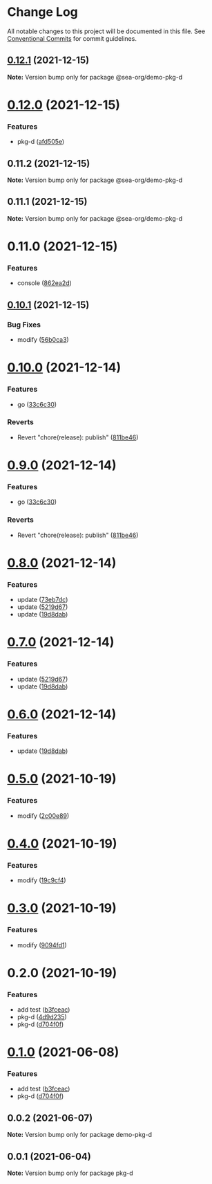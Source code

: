 # Change Log

All notable changes to this project will be documented in this file.
See [Conventional Commits](https://conventionalcommits.org) for commit guidelines.

## [0.12.1](https://github.com/MrSeaWave/lerna-demo/compare/@sea-org/demo-pkg-d@0.0.1...@sea-org/demo-pkg-d@0.12.1) (2021-12-15)

**Note:** Version bump only for package @sea-org/demo-pkg-d





# [0.12.0](https://github.com/MrSeaWave/lerna-demo/compare/@sea-org/demo-pkg-d@0.11.2...@sea-org/demo-pkg-d@0.12.0) (2021-12-15)


### Features

* pkg-d ([afd505e](https://github.com/MrSeaWave/lerna-demo/commit/afd505e42653cecb272d02f0bd1d5798d5b083c6))





## 0.11.2 (2021-12-15)

**Note:** Version bump only for package @sea-org/demo-pkg-d





## 0.11.1 (2021-12-15)

**Note:** Version bump only for package @sea-org/demo-pkg-d





# 0.11.0 (2021-12-15)


### Features

* console ([862ea2d](https://github.com/MrSeaWave/lerna-demo/commit/862ea2d4704c3de4ad6a2c53fa6a5a2f7a8b0893))





## [0.10.1](https://github.com/MrSeaWave/lerna-demo/compare/@sea-org/demo-pkg-d@0.10.0...@sea-org/demo-pkg-d@0.10.1) (2021-12-15)


### Bug Fixes

* modify ([56b0ca3](https://github.com/MrSeaWave/lerna-demo/commit/56b0ca3729f092d7fc57cc663e606b08c14711d7))





# [0.10.0](https://github.com/MrSeaWave/lerna-demo/compare/@sea-org/demo-pkg-d@0.9.0...@sea-org/demo-pkg-d@0.10.0) (2021-12-14)


### Features

* go ([33c6c30](https://github.com/MrSeaWave/lerna-demo/commit/33c6c300b076764f84351ad8da85149bffda63d3))


### Reverts

* Revert "chore(release): publish" ([811be46](https://github.com/MrSeaWave/lerna-demo/commit/811be4667b2d6a857b236c27342d946f72cc7537))





# [0.9.0](https://github.com/MrSeaWave/lerna-demo/compare/@sea-org/demo-pkg-d@0.9.0...@sea-org/demo-pkg-d@0.9.0) (2021-12-14)


### Features

* go ([33c6c30](https://github.com/MrSeaWave/lerna-demo/commit/33c6c300b076764f84351ad8da85149bffda63d3))


### Reverts

* Revert "chore(release): publish" ([811be46](https://github.com/MrSeaWave/lerna-demo/commit/811be4667b2d6a857b236c27342d946f72cc7537))





# [0.8.0](https://github.com/MrSeaWave/lerna-demo/compare/@sea-org/demo-pkg-d@0.5.0...@sea-org/demo-pkg-d@0.8.0) (2021-12-14)


### Features

* update ([73eb7dc](https://github.com/MrSeaWave/lerna-demo/commit/73eb7dc68512876d243edd2d4a5f3b2accc1f36c))
* update ([5219d67](https://github.com/MrSeaWave/lerna-demo/commit/5219d6763cf9894bcd5202d6cc4fa76d5e0d2810))
* update ([19d8dab](https://github.com/MrSeaWave/lerna-demo/commit/19d8dabfe49dfdf58c7f126768f83852b17e67ba))





# [0.7.0](https://github.com/MrSeaWave/lerna-demo/compare/@sea-org/demo-pkg-d@0.5.0...@sea-org/demo-pkg-d@0.7.0) (2021-12-14)


### Features

* update ([5219d67](https://github.com/MrSeaWave/lerna-demo/commit/5219d6763cf9894bcd5202d6cc4fa76d5e0d2810))
* update ([19d8dab](https://github.com/MrSeaWave/lerna-demo/commit/19d8dabfe49dfdf58c7f126768f83852b17e67ba))





# [0.6.0](https://github.com/MrSeaWave/lerna-demo/compare/@sea-org/demo-pkg-d@0.5.0...@sea-org/demo-pkg-d@0.6.0) (2021-12-14)


### Features

* update ([19d8dab](https://github.com/MrSeaWave/lerna-demo/commit/19d8dabfe49dfdf58c7f126768f83852b17e67ba))





# [0.5.0](https://github.com/MrSeaWave/lerna-demo/compare/@sea-org/demo-pkg-d@0.4.0...@sea-org/demo-pkg-d@0.5.0) (2021-10-19)


### Features

* modify ([2c00e89](https://github.com/MrSeaWave/lerna-demo/commit/2c00e890a2a01ff1b85d11588d591d3d054133ca))





# [0.4.0](https://github.com/MrSeaWave/lerna-demo/compare/@sea-org/demo-pkg-d@0.3.0...@sea-org/demo-pkg-d@0.4.0) (2021-10-19)


### Features

* modify ([19c9cf4](https://github.com/MrSeaWave/lerna-demo/commit/19c9cf42069c6158fc315a4302f36eae7b1f3c2d))





# [0.3.0](https://github.com/MrSeaWave/lerna-demo/compare/@sea-org/demo-pkg-d@0.2.0...@sea-org/demo-pkg-d@0.3.0) (2021-10-19)


### Features

* modify ([9094fd1](https://github.com/MrSeaWave/lerna-demo/commit/9094fd10133af0ab08590f782bf3a4bc95344984))





# 0.2.0 (2021-10-19)


### Features

* add test ([b3fceac](https://github.com/MrSeaWave/lerna-demo/commit/b3fceac55f74468a9b88e7c31778ebe1fec0e6c4))
* pkg-d ([4d9d235](https://github.com/MrSeaWave/lerna-demo/commit/4d9d2353e806aa8a3d401365ffa71719f000d06a))
* pkg-d ([d704f0f](https://github.com/MrSeaWave/lerna-demo/commit/d704f0f9adbdff4e31959aa4a69e59783b0a2bcb))





# [0.1.0](https://github.com/MrSeaWave/lerna-demo/compare/demo-pkg-d@0.0.2...demo-pkg-d@0.1.0) (2021-06-08)


### Features

* add test ([b3fceac](https://github.com/MrSeaWave/lerna-demo/commit/b3fceac55f74468a9b88e7c31778ebe1fec0e6c4))
* pkg-d ([d704f0f](https://github.com/MrSeaWave/lerna-demo/commit/d704f0f9adbdff4e31959aa4a69e59783b0a2bcb))





## 0.0.2 (2021-06-07)

**Note:** Version bump only for package demo-pkg-d





## 0.0.1 (2021-06-04)

**Note:** Version bump only for package pkg-d
